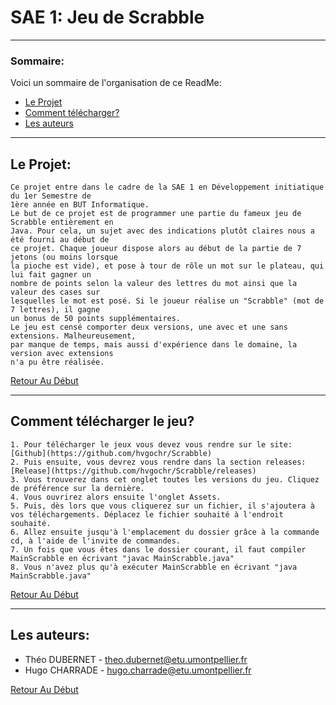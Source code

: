 # SAE 1: Jeu de Scrabble

---

### Sommaire:

Voici un sommaire de l'organisation de ce ReadMe:

- [Le Projet](#le-projet)
- [Comment télécharger?](#comment-télécharger-le-jeu?)
- [Les auteurs](#les-auteurs)

---

## Le Projet:

    Ce projet entre dans le cadre de la SAE 1 en Développement initiatique du 1er Semestre de 
    1ère année en BUT Informatique. 
    Le but de ce projet est de programmer une partie du fameux jeu de Scrabble entièrement en
    Java. Pour cela, un sujet avec des indications plutôt claires nous a été fourni au début de 
    ce projet. Chaque joueur dispose alors au début de la partie de 7 jetons (ou moins lorsque 
    la pioche est vide), et pose à tour de rôle un mot sur le plateau, qui lui fait gagner un 
    nombre de points selon la valeur des lettres du mot ainsi que la valeur des cases sur 
    lesquelles le mot est posé. Si le joueur réalise un "Scrabble" (mot de 7 lettres), il gagne 
    un bonus de 50 points supplémentaires.
    Le jeu est censé comporter deux versions, une avec et une sans extensions. Malheureusement, 
    par manque de temps, mais aussi d'expérience dans le domaine, la version avec extensions 
    n'a pu être réalisée.

[Retour Au Début](#SAE-1:-Jeu-de-Scrabble)

---

## Comment télécharger le jeu?

    1. Pour télécharger le jeux vous devez vous rendre sur le site: [Github](https://github.com/hvgochr/Scrabble)
    2. Puis ensuite, vous devrez vous rendre dans la section releases: [Release](https://github.com/hvgochr/Scrabble/releases)
    3. Vous trouverez dans cet onglet toutes les versions du jeu. Cliquez de préférence sur la dernière.
    4. Vous ouvrirez alors ensuite l'onglet Assets.
    5. Puis, dès lors que vous cliquerez sur un fichier, il s'ajoutera à vos téléchargements. Déplacez le fichier souhaité à l'endroit souhaité.
    6. Allez ensuite jusqu'à l'emplacement du dossier grâce à la commande cd, à l'aide de l'invite de commandes.
    7. Un fois que vous êtes dans le dossier courant, il faut compiler MainScrabble en écrivant "javac MainScrabble.java"
    8. Vous n'avez plus qu'à exécuter MainScrabble en écrivant "java MainScrabble.java"
    
[Retour Au Début](#SAE-1:-Jeu-de-Scrabble)

---

## Les auteurs:

- Théo DUBERNET - theo.dubernet@etu.umontpellier.fr
- Hugo CHARRADE - hugo.charrade@etu.umontpellier.fr

[Retour Au Début](#SAE-1:-Jeu-de-Scrabble)
